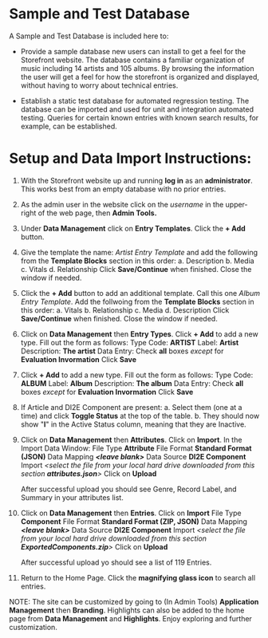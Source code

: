 Sample and Test Database
============

A Sample and Test Database is included here to:

 - Provide a sample database new users can install to get a feel for the Storefront website.  The database contains a 
   familiar organization of music including 14 artists and 105 albums.  By browsing the information the user will get
   a feel for how the storefront is organized and displayed, without having to worry about technical entries.
   
 - Establish a static test database for automated regression testing.  The database can be imported and used for unit
     and integration automated testing.  Queries for certain known entries with known search results, for example, can
     be established.
     
Setup and Data Import Instructions:
============

 1.  With the Storefront website up and running **log in** as an **administrator**.  This works best from an empty database with
     no prior entries. 
 
 2.  As the admin user in the website click on the *username* in the upper-right of the web page, then **Admin Tools.**
 
 3.  Under **Data Management** click on **Entry Templates**.  Click the **+ Add** button.
 
 4.  Give the template the name:  *Artist Entry Template* and add the following from the **Template Blocks** section
     in this order:
     a.  Description
     b.  Media
     c.  Vitals
     d.  Relationship
     Click **Save/Continue** when finished.  Close the window if needed.

 5.  Click the **+ Add** button to add an additional template.  Call this one *Album Entry Template*.  Add the follwoing
     from the **Template Blocks** section in this order:
     a.  Vitals
     b.  Relationship
     c.  Media
     d.  Description
     Click **Save/Continue** when finished.  Close the window if needed.
     
 6.  Click on **Data Management** then **Entry Types**.  Click **+ Add** to add a new type.  Fill out the form as follows:
     Type Code:  **ARTIST**
     Label:  **Artist**
     Description: **The artist**
     Data Entry:  Check **all** boxes *except* for **Evaluation Invormation**
     Click **Save**
 
 7.  Click **+ Add** to add a new type.  Fill out the form as follows:
      Type Code:  **ALBUM**
      Label:  **Album**
      Description: **The album**
      Data Entry:  Check **all** boxes *except* for **Evaluation Invormation**
      Click **Save**
      
 8.  If Article and DI2E Component are present:
     a.  Select them (one at a time) and click **Toggle Status** at the top of the table.
     b.  They should now show "**I**" in the Active Status column, meaning that they are Inactive.
    
 9.  Click on **Data Management** then **Attributes**.  Click on **Import**.  In the Import Data Window:
     File Type  **Attribute**
     File Format  **Standard Format (JSON)**
     Data Mapping ***\<leave blank\>***
     Data Source  **DI2E Component**
     Import *\<select the file from your local hard drive downloaded from this section **attributes.json**\>*
     Click on **Upload**
     
     After successful upload you should see Genre, Record Label, and Summary in your attributes list.
     
 10.  Click on **Data Management** then **Entries**.  Click on **Import**
      File Type  **Component**
      File Format  **Standard Format (ZIP, JSON)**
      Data Mapping ***\<leave blank\>***
      Data Source  **DI2E Component**
      Import *\<select the file from your local hard drive downloaded from this section **ExportedComponents.zip**\>*
      Click on **Upload**
      
      After successful upload yo should see a list of 119 Entries.
      
 11.  Return to the Home Page.  Click the **magnifying glass icon** to search all entries. 
      
     
NOTE:  The site can be customized by going to (In Admin Tools) **Application Management** then **Branding**.  Highlights
can also be added to the home page from **Data Management** and **Highlights**.  Enjoy exploring and further customization.
